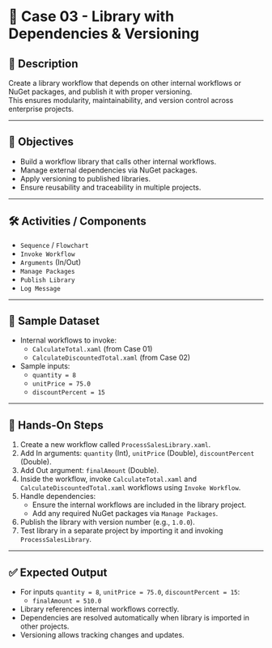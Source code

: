 # 📂 Case 03 - Library with Dependencies & Versioning

## 📄 Description
Create a library workflow that depends on other internal workflows or NuGet packages, and publish it with proper versioning.  
This ensures modularity, maintainability, and version control across enterprise projects.

---

## 🎯 Objectives
- Build a workflow library that calls other internal workflows.  
- Manage external dependencies via NuGet packages.  
- Apply versioning to published libraries.  
- Ensure reusability and traceability in multiple projects.

---

## 🛠️ Activities / Components
- `Sequence` / `Flowchart`  
- `Invoke Workflow`  
- `Arguments` (In/Out)  
- `Manage Packages`  
- `Publish Library`  
- `Log Message`  

---

## 📂 Sample Dataset
- Internal workflows to invoke:  
  - `CalculateTotal.xaml` (from Case 01)  
  - `CalculateDiscountedTotal.xaml` (from Case 02)  
- Sample inputs:  
  - `quantity = 8`  
  - `unitPrice = 75.0`  
  - `discountPercent = 15`  

---

## 🚀 Hands-On Steps
1. Create a new workflow called `ProcessSalesLibrary.xaml`.  
2. Add In arguments: `quantity` (Int), `unitPrice` (Double), `discountPercent` (Double).  
3. Add Out argument: `finalAmount` (Double).  
4. Inside the workflow, invoke `CalculateTotal.xaml` and `CalculateDiscountedTotal.xaml` workflows using `Invoke Workflow`.  
5. Handle dependencies:  
   - Ensure the internal workflows are included in the library project.  
   - Add any required NuGet packages via `Manage Packages`.  
6. Publish the library with version number (e.g., `1.0.0`).  
7. Test library in a separate project by importing it and invoking `ProcessSalesLibrary`.  

---

## ✅ Expected Output
- For inputs `quantity = 8`, `unitPrice = 75.0`, `discountPercent = 15`:  
  - `finalAmount = 510.0`  
- Library references internal workflows correctly.  
- Dependencies are resolved automatically when library is imported in other projects.  
- Versioning allows tracking changes and updates.
